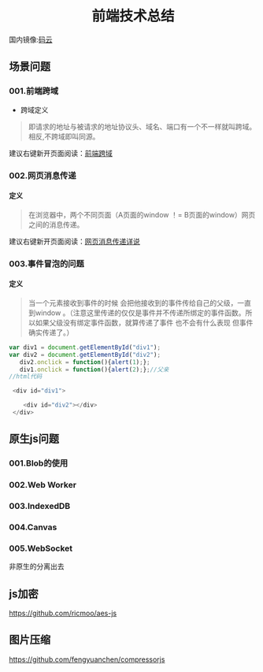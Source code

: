 <h1 align="center">前端技术总结</h1>

国内镜像:[码云](https://gitee.com/xv700/Message-communication-for-web)   

## 场景问题

###  001.前端跨域

-  跨域定义    

> 即请求的地址与被请求的地址协议头、域名、端口有一个不一样就叫跨域。相反,不跨域即叫同源。

建议右键新开页面阅读：[前端跨域](/001.Cross-Origin)  

### 002.网页消息传递

#### 定义  

> 在浏览器中，两个不同页面（A页面的window ！= B页面的window）网页之间的消息传递。

建议右键新开页面阅读：[网页消息传递详说](/002.Message_Communication)  

### 003.事件冒泡的问题

#### 定义   

> 当一个元素接收到事件的时候 会把他接收到的事件传给自己的父级，一直到window 。（注意这里传递的仅仅是事件并不传递所绑定的事件函数。所以如果父级没有绑定事件函数，就算传递了事件 也不会有什么表现 但事件确实传递了。）

```js
var div1 = document.getElementById("div1");
var div2 = document.getElementById("div2");
   div2.onclick = function(){alert(1);};
   div1.onclick = function(){alert(2);};//父亲
//html代码

 <div id="div1">

    <div id="div2"></div>
 </div>
```

## 原生js问题

### 001.Blob的使用

### 002.Web Worker
 
### 003.IndexedDB 

### 004.Canvas

### 005.WebSocket

非原生的分离出去

## js加密

https://github.com/ricmoo/aes-js

## 图片压缩

https://github.com/fengyuanchen/compressorjs


